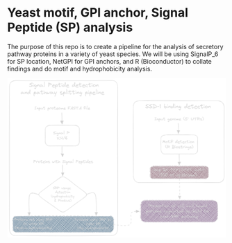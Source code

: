# Yeast motif, GPI anchor, Signal Peptide (SP) analysis

The purpose of this repo is to create a pipeline for the analysis of secretory pathway proteins in a variety of yeast species. We will be using SignalP_6 for SP location, NetGPI for GPI anchors, and R (Bioconductor) to collate findings and do motif and hydrophobicity analysis.

![Flow chart diagram of analysis pipelines](https://github.com/TristanSones-Dykes/SSD_SP_Motif/blob/master/exported%20image%20no%20background.png)
